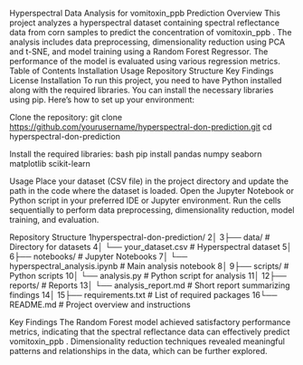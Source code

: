 Hyperspectral Data Analysis for vomitoxin_ppb Prediction
Overview
This project analyzes a hyperspectral dataset containing spectral reflectance data from corn samples to predict the concentration of  vomitoxin_ppb . The analysis includes data preprocessing, dimensionality reduction using PCA and t-SNE, and model training using a Random Forest Regressor. The performance of the model is evaluated using various regression metrics.
Table of Contents
  Installation
  Usage
  Repository Structure
  Key Findings
  License
Installation
To run this project, you need to have Python installed along with the required libraries. You can install the necessary libraries using pip. Here’s how to set up your environment:

Clone the repository:
git clone https://github.com/yourusername/hyperspectral-don-prediction.git
cd hyperspectral-don-prediction

Install the required libraries:
bash
pip install pandas numpy seaborn matplotlib scikit-learn

Usage
Place your dataset (CSV file) in the project directory and update the path in the code where the dataset is loaded.
Open the Jupyter Notebook or Python script in your preferred IDE or Jupyter environment.
Run the cells sequentially to perform data preprocessing, dimensionality reduction, model training, and evaluation.


Repository Structure
1hyperspectral-don-prediction/
2│
3├── data/                     # Directory for datasets
4│   └── your_dataset.csv      # Hyperspectral dataset
5│
6├── notebooks/                # Jupyter Notebooks
7│   └── hyperspectral_analysis.ipynb  # Main analysis notebook
8│
9├── scripts/                  # Python scripts
10│   └── analysis.py           # Python script for analysis
11│
12├── reports/                  # Reports
13│   └── analysis_report.md     # Short report summarizing findings
14│
15├── requirements.txt          # List of required packages
16└── README.md                 # Project overview and instructions


Key Findings
The Random Forest model achieved satisfactory performance metrics, indicating that the spectral reflectance data can effectively predict vomitoxin_ppb .
Dimensionality reduction techniques revealed meaningful patterns and relationships in the data, which can be further explored.
